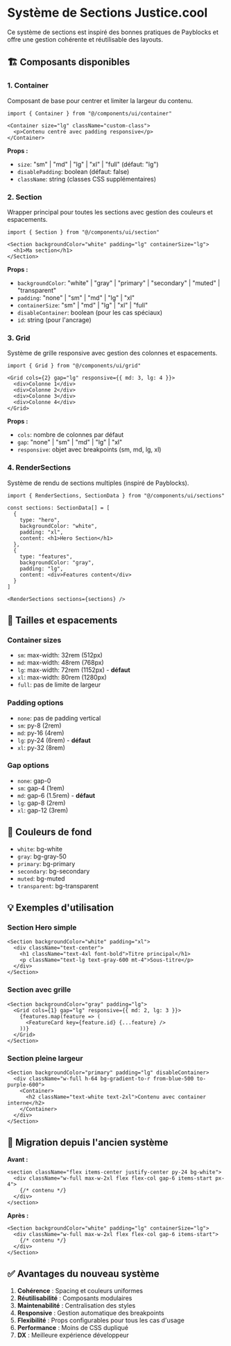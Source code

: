 # Système de Sections Justice.cool

Ce système de sections est inspiré des bonnes pratiques de Payblocks et offre une gestion cohérente et réutilisable des layouts.

## 🏗️ Composants disponibles

### 1. Container
Composant de base pour centrer et limiter la largeur du contenu.

```tsx
import { Container } from "@/components/ui/container"

<Container size="lg" className="custom-class">
  <p>Contenu centré avec padding responsive</p>
</Container>
```

**Props :**
- `size`: "sm" | "md" | "lg" | "xl" | "full" (défaut: "lg")
- `disablePadding`: boolean (défaut: false)
- `className`: string (classes CSS supplémentaires)

### 2. Section
Wrapper principal pour toutes les sections avec gestion des couleurs et espacements.

```tsx
import { Section } from "@/components/ui/section"

<Section backgroundColor="white" padding="lg" containerSize="lg">
  <h1>Ma section</h1>
</Section>
```

**Props :**
- `backgroundColor`: "white" | "gray" | "primary" | "secondary" | "muted" | "transparent"
- `padding`: "none" | "sm" | "md" | "lg" | "xl"
- `containerSize`: "sm" | "md" | "lg" | "xl" | "full"
- `disableContainer`: boolean (pour les cas spéciaux)
- `id`: string (pour l'ancrage)

### 3. Grid
Système de grille responsive avec gestion des colonnes et espacements.

```tsx
import { Grid } from "@/components/ui/grid"

<Grid cols={2} gap="lg" responsive={{ md: 3, lg: 4 }}>
  <div>Colonne 1</div>
  <div>Colonne 2</div>
  <div>Colonne 3</div>
  <div>Colonne 4</div>
</Grid>
```

**Props :**
- `cols`: nombre de colonnes par défaut
- `gap`: "none" | "sm" | "md" | "lg" | "xl"
- `responsive`: objet avec breakpoints (sm, md, lg, xl)

### 4. RenderSections
Système de rendu de sections multiples (inspiré de Payblocks).

```tsx
import { RenderSections, SectionData } from "@/components/ui/sections"

const sections: SectionData[] = [
  {
    type: "hero",
    backgroundColor: "white",
    padding: "xl",
    content: <h1>Hero Section</h1>
  },
  {
    type: "features", 
    backgroundColor: "gray",
    padding: "lg",
    content: <div>Features content</div>
  }
]

<RenderSections sections={sections} />
```

## 📐 Tailles et espacements

### Container sizes
- `sm`: max-width: 32rem (512px)
- `md`: max-width: 48rem (768px)  
- `lg`: max-width: 72rem (1152px) - **défaut**
- `xl`: max-width: 80rem (1280px)
- `full`: pas de limite de largeur

### Padding options
- `none`: pas de padding vertical
- `sm`: py-8 (2rem)
- `md`: py-16 (4rem)
- `lg`: py-24 (6rem) - **défaut**
- `xl`: py-32 (8rem)

### Gap options
- `none`: gap-0
- `sm`: gap-4 (1rem)
- `md`: gap-6 (1.5rem) - **défaut**
- `lg`: gap-8 (2rem)
- `xl`: gap-12 (3rem)

## 🎨 Couleurs de fond

- `white`: bg-white
- `gray`: bg-gray-50
- `primary`: bg-primary
- `secondary`: bg-secondary
- `muted`: bg-muted
- `transparent`: bg-transparent

## 💡 Exemples d'utilisation

### Section Hero simple
```tsx
<Section backgroundColor="white" padding="xl">
  <div className="text-center">
    <h1 className="text-4xl font-bold">Titre principal</h1>
    <p className="text-lg text-gray-600 mt-4">Sous-titre</p>
  </div>
</Section>
```

### Section avec grille
```tsx
<Section backgroundColor="gray" padding="lg">
  <Grid cols={1} gap="lg" responsive={{ md: 2, lg: 3 }}>
    {features.map(feature => (
      <FeatureCard key={feature.id} {...feature} />
    ))}
  </Grid>
</Section>
```

### Section pleine largeur
```tsx
<Section backgroundColor="primary" padding="lg" disableContainer>
  <div className="w-full h-64 bg-gradient-to-r from-blue-500 to-purple-600">
    <Container>
      <h2 className="text-white text-2xl">Contenu avec container interne</h2>
    </Container>
  </div>
</Section>
```

## 🔄 Migration depuis l'ancien système

**Avant :**
```tsx
<section className="flex items-center justify-center py-24 bg-white">
  <div className="w-full max-w-2xl flex flex-col gap-6 items-start px-4">
    {/* contenu */}
  </div>
</section>
```

**Après :**
```tsx
<Section backgroundColor="white" padding="lg" containerSize="lg">
  <div className="w-full max-w-2xl flex flex-col gap-6 items-start">
    {/* contenu */}
  </div>
</Section>
```

## ✅ Avantages du nouveau système

1. **Cohérence** : Spacing et couleurs uniformes
2. **Réutilisabilité** : Composants modulaires
3. **Maintenabilité** : Centralisation des styles
4. **Responsive** : Gestion automatique des breakpoints
5. **Flexibilité** : Props configurables pour tous les cas d'usage
6. **Performance** : Moins de CSS dupliqué
7. **DX** : Meilleure expérience développeur
